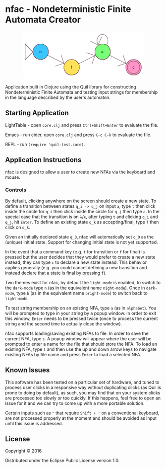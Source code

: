 # nfac - Nondeterministic Finite Automata Creator
<p align="center">
        <img width="389" height="155" src="https://github.com/E-A-Griffin/DFAC/blob/master/NFA-Logo.png">
 </p>
Application built in Clojure using the Quil library for constructing Nondeterministic Finite Automata and testing input strings for membership in the language described by the user's automaton.

## Starting Application

LightTable - open `core.clj` and press `Ctrl+Shift+Enter` to evaluate the file.

Emacs - run cider, open `core.clj` and press `C-c C-k` to evaluate the file.

REPL - run `(require 'quil-test.core)`.

## Application Instructions

nfac is designed to allow a user to create new NFAs via the keyboard and mouse. 

### Controls

By default, clicking anywhere on the screen should create a new state. To define a transition between states `q_i -> q_j` on input `a`, type `t` then click inside the circle for `q_i` then click inside the circle for `q_j` then type `a`. In the special case that the transition is on `λ`/`ϵ`, after typing `t` and clicking `q_i` and `q_j`, hit `Enter`. To define an existing state `q_k` as accepting/final, type `f` then click on `q_k`.

Given an initially declared state `q_0`, nfac will automatically set `q_0` as the (unique) initial state. Support for changing initial state is not yet supported.

In the event that a command key (e.g. `t` for transition or `f` for final) is pressed but the user decides that they would prefer to create a new state instead, they can type `c` to declare a new state instead. This behavior applies generally (e.g. you could cancel defining a new transition and instead declare that a state is final by pressing `f`).

Two themes exist for nfac, by default the `light-mode` is enabled, to switch to the `dark-mode` type `n` (as in the equivalent name `night-mode`). Once in `dark-mode`, type `b` (as in the equivalent name `bright-mode`) to switch back to `light-mode`.

To test string membership on an existing NFA, type `a` (as in `alphabet`). You will be prompted to type in your string by a popup window. In order to exit this window, `Enter` needs to be pressed twice (once to process the current string and the second time to actually close the window).

nfac supports loading/saving existing NFAs to file. In order to save the current NFA, type `s`. A popup window will appear where the user will be prompted to enter a name for the file that should store the NFA. To load an existing NFA, type `l` and then use the up and down arrow keys to navigate existing NFAs by file name and press `Enter` to load a selected NFA.

## Known Issues

This software has been tested on a particular set of hardware, and tuned to process user clicks in a responsive way without duplicating clicks (as Quil is prone to doing by default), as such, you may find that on your system clicks are processed too slowly or too quickly. If this happens, feel free to open an issue for it and we can try to come up with a more portable solution.

Certain inputs such as `"` that require `Shift + '` on a conventional keyboard, are not processed properly at the moment and should be avoided as input until this issue is addressed.

## License

Copyright © 2016

Distributed under the Eclipse Public License version 1.0.

